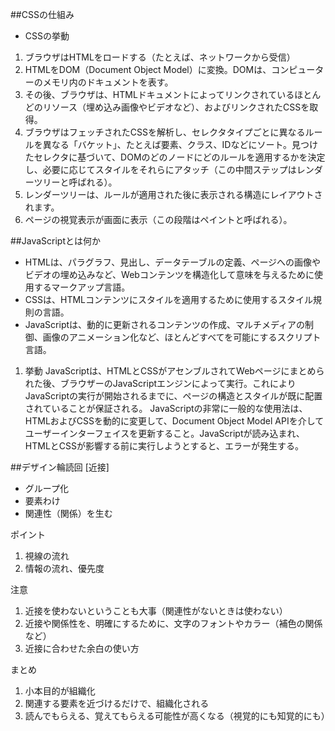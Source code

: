 ##CSSの仕組み
 - CSSの挙動
  1. ブラウザはHTMLをロードする（たとえば、ネットワークから受信）
  2. HTMLをDOM（Document Object Model）に変換。DOMは、コンピューターのメモリ内のドキュメントを表す。
  3. その後、ブラウザは、HTMLドキュメントによってリンクされているほとんどのリソース（埋め込み画像やビデオなど）、およびリンクされたCSSを取得。
  4. ブラウザはフェッチされたCSSを解析し、セレクタタイプごとに異なるルールを異なる「バケット」、たとえば要素、クラス、IDなどにソート。見つけたセレクタに基づいて、DOMのどのノードにどのルールを適用するかを決定し、必要に応じてスタイルをそれらにアタッチ（この中間ステップはレンダーツリーと呼ばれる）。
  5. レンダーツリーは、ルールが適用された後に表示される構造にレイアウトされます。
  6. ページの視覚表示が画面に表示（この段階はペイントと呼ばれる）。

##JavaScriptとは何か
 - HTMLは、パラグラフ、見出し、データテーブルの定義、ページへの画像やビデオの埋め込みなど、Webコンテンツを構造化して意味を与えるために使用するマークアップ言語。
 - CSSは、HTMLコンテンツにスタイルを適用するために使用するスタイル規則の言語。
 - JavaScriptは、動的に更新されるコンテンツの作成、マルチメディアの制御、画像のアニメーション化など、ほとんどすべてを可能にするスクリプト言語。

 1. 挙動
  JavaScriptは、HTMLとCSSがアセンブルされてWebページにまとめられた後、ブラウザーのJavaScriptエンジンによって実行。これによりJavaScriptの実行が開始されるまでに、ページの構造とスタイルが既に配置されていることが保証される。
  JavaScriptの非常に一般的な使用法は、HTMLおよびCSSを動的に変更して、Document Object Model APIを介してユーザーインターフェイスを更新すること。JavaScriptが読み込まれ、HTMLとCSSが影響する前に実行しようとすると、エラーが発生する。 

##デザイン輪読回
[近接]
 - グループ化 
 - 要素わけ
 - 関連性（関係）を生む

ポイント
 1. 視線の流れ
 2. 情報の流れ、優先度

注意
 1. 近接を使わないということも大事（関連性がないときは使わない）
 2. 近接や関係性を、明確にするために、文字のフォントやカラー（補色の関係など）
 3. 近接に合わせた余白の使い方

まとめ
 1. 小本目的が組織化
 2. 関連する要素を近づけるだけで、組織化される
 3. 読んでもらえる、覚えてもらえる可能性が高くなる（視覚的にも知覚的にも）